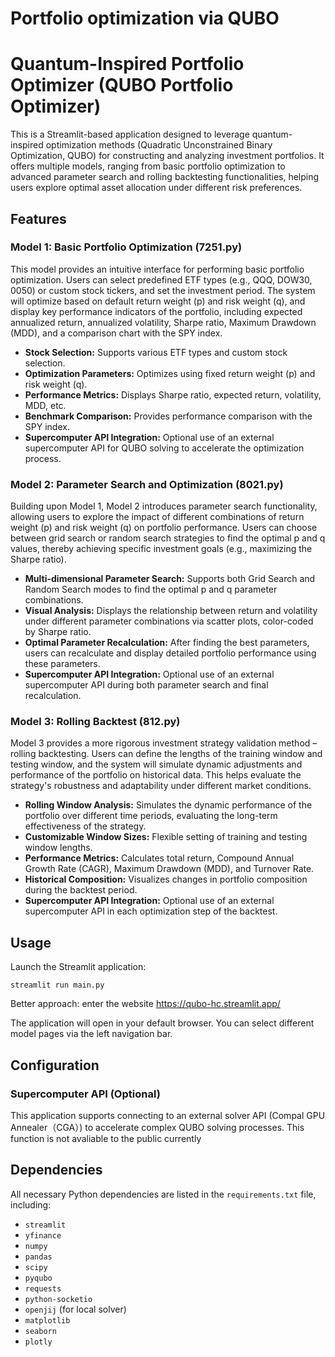 # Portfolio optimization via QUBO
# Quantum-Inspired Portfolio Optimizer (QUBO Portfolio Optimizer)

This is a Streamlit-based application designed to leverage quantum-inspired optimization methods (Quadratic Unconstrained Binary Optimization, QUBO) for constructing and analyzing investment portfolios. It offers multiple models, ranging from basic portfolio optimization to advanced parameter search and rolling backtesting functionalities, helping users explore optimal asset allocation under different risk preferences.

## Features

### Model 1: Basic Portfolio Optimization (7251.py)

This model provides an intuitive interface for performing basic portfolio optimization. Users can select predefined ETF types (e.g., QQQ, DOW30, 0050) or custom stock tickers, and set the investment period. The system will optimize based on default return weight (p) and risk weight (q), and display key performance indicators of the portfolio, including expected annualized return, annualized volatility, Sharpe ratio, Maximum Drawdown (MDD), and a comparison chart with the SPY index.

- **Stock Selection:** Supports various ETF types and custom stock selection.
- **Optimization Parameters:** Optimizes using fixed return weight (p) and risk weight (q).
- **Performance Metrics:** Displays Sharpe ratio, expected return, volatility, MDD, etc.
- **Benchmark Comparison:** Provides performance comparison with the SPY index.
- **Supercomputer API Integration:** Optional use of an external supercomputer API for QUBO solving to accelerate the optimization process.

### Model 2: Parameter Search and Optimization (8021.py)

Building upon Model 1, Model 2 introduces parameter search functionality, allowing users to explore the impact of different combinations of return weight (p) and risk weight (q) on portfolio performance. Users can choose between grid search or random search strategies to find the optimal p and q values, thereby achieving specific investment goals (e.g., maximizing the Sharpe ratio).

- **Multi-dimensional Parameter Search:** Supports both Grid Search and Random Search modes to find the optimal p and q parameter combinations.
- **Visual Analysis:** Displays the relationship between return and volatility under different parameter combinations via scatter plots, color-coded by Sharpe ratio.
- **Optimal Parameter Recalculation:** After finding the best parameters, users can recalculate and display detailed portfolio performance using these parameters.
- **Supercomputer API Integration:** Optional use of an external supercomputer API during both parameter search and final recalculation.

### Model 3: Rolling Backtest (812.py)

Model 3 provides a more rigorous investment strategy validation method – rolling backtesting. Users can define the lengths of the training window and testing window, and the system will simulate dynamic adjustments and performance of the portfolio on historical data. This helps evaluate the strategy's robustness and adaptability under different market conditions.

- **Rolling Window Analysis:** Simulates the dynamic performance of the portfolio over different time periods, evaluating the long-term effectiveness of the strategy.
- **Customizable Window Sizes:** Flexible setting of training and testing window lengths.
- **Performance Metrics:** Calculates total return, Compound Annual Growth Rate (CAGR), Maximum Drawdown (MDD), and Turnover Rate.
- **Historical Composition:** Visualizes changes in portfolio composition during the backtest period.
- **Supercomputer API Integration:** Optional use of an external supercomputer API in each optimization step of the backtest.


## Usage

Launch the Streamlit application:

```
streamlit run main.py
```

Better approach:
enter the website https://qubo-hc.streamlit.app/

The application will open in your default browser. You can select different model pages via the left navigation bar.

## Configuration

### Supercomputer API (Optional)

This application supports connecting to an external solver API (Compal GPU Annealer（CGA）) to accelerate complex QUBO solving processes. This function is not avaliable to the public currently


## Dependencies

All necessary Python dependencies are listed in the `requirements.txt` file, including:

- `streamlit`
- `yfinance`
- `numpy`
- `pandas`
- `scipy`
- `pyqubo`
- `requests`
- `python-socketio`
- `openjij` (for local solver)
- `matplotlib`
- `seaborn`
- `plotly`





